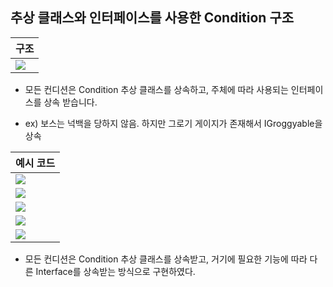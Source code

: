 ## 추상 클래스와 인터페이스를 사용한 Condition 구조

구조|
-|
![](https://velog.velcdn.com/images/ucc1685/post/53aeff05-0da6-4f27-8c69-f0737beffc78/image.png)|

- 모든 컨디션은 Condition 추상 클래스를 상속하고, 주체에 따라 사용되는 인터페이스를 상속 받습니다.

- ex) 보스는 넉백을 당하지 않음. 하지만 그로기 게이지가 존재해서 IGroggyable을 상속

예시 코드|
-|
![](https://velog.velcdn.com/images/ucc1685/post/bb326f15-9ded-4e7a-8121-76e41a614671/image.png)|
![](https://velog.velcdn.com/images/ucc1685/post/41851cd7-403d-4a26-9820-0ece2403ad93/image.png)|
![](https://velog.velcdn.com/images/ucc1685/post/dcdf7933-8a9d-4cae-9388-cf1b9200499d/image.png)|
![](https://velog.velcdn.com/images/ucc1685/post/06ba27d0-c3e5-41ad-af96-555997fd9605/image.png)|
![](https://velog.velcdn.com/images/ucc1685/post/9e7efd09-b11e-436d-95e7-adf4afeea31b/image.png)|

- 모든 컨디션은 Condition 추상 클래스를 상속받고, 거기에 필요한 기능에 따라 다른 Interface를 상속받는 방식으로 구현하였다.
